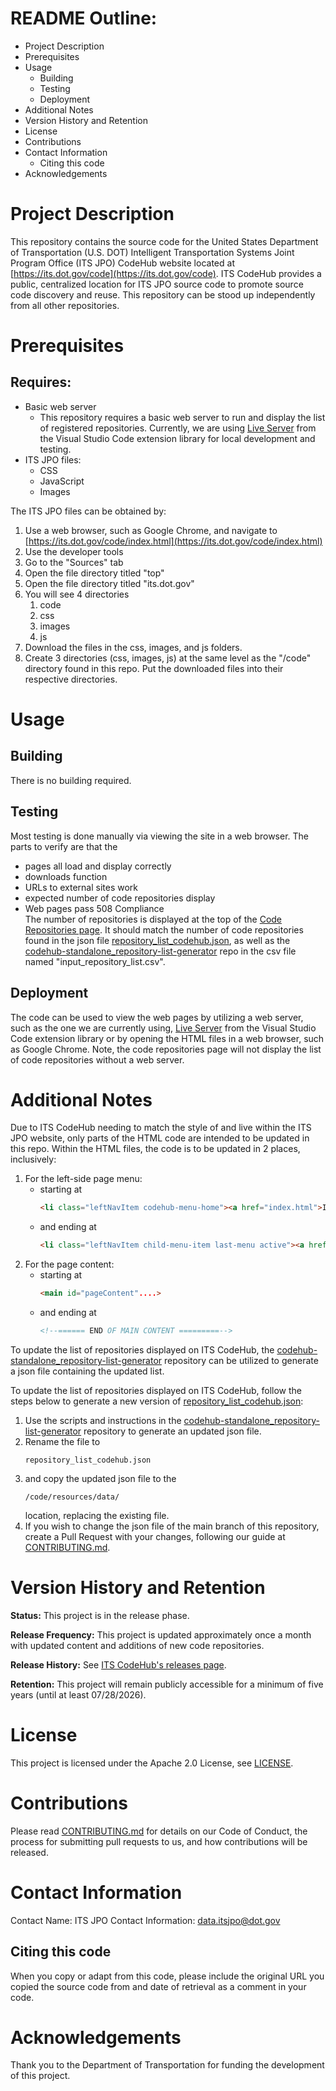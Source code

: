 # README Outline:
* Project Description
* Prerequisites
* Usage
	* Building
	* Testing
	* Deployment
* Additional Notes
* Version History and Retention
* License
* Contributions
* Contact Information
	* Citing this code
* Acknowledgements

# Project Description
This repository contains the source code for the United States Department of Transportation (U.S. DOT)  Intelligent Transportation Systems Joint Program Office (ITS JPO) CodeHub website located at [https://its.dot.gov/code](https://its.dot.gov/code). ITS CodeHub provides a public, centralized location for ITS JPO source code to promote source code discovery and reuse. This repository can be stood up independently from all other repositories. 


# Prerequisites
## Requires:
- Basic web server
  - This repository requires a basic web server to run and display the list of registered repositories. Currently, we are using [Live Server](https://marketplace.visualstudio.com/items?itemName=ritwickdey.LiveServer) from the Visual Studio Code extension library for local development and testing.
- ITS JPO files: 
  - CSS
  - JavaScript
  - Images

The ITS JPO files can be obtained by: 
1. Use a web browser, such as Google Chrome, and navigate to [https://its.dot.gov/code/index.html](https://its.dot.gov/code/index.html)
2. Use the developer tools
3. Go to the "Sources" tab
4.  Open the file directory titled "top"
5.  Open the file directory titled "its.dot.gov"
6.  You will see 4 directories
    1.  code
    2.  css
    3.  images
    4.  js
7. Download the files in the css, images, and js folders.
8. Create 3 directories (css, images, js) at the same level as the "/code" directory found in this repo. Put the downloaded files into their respective directories. 

# Usage
## Building
There is no building required.

## Testing
Most testing is done manually via viewing the site in a web browser. The parts to verify are that the 
- pages all load and display correctly
- downloads function
- URLs to external sites work
- expected number of code repositories display
- Web pages pass 508 Compliance  
The number of repositories is displayed at the top of the [Code Repositories page](https://its.dot.gov/code/code-repositories.html). It should match the number of code repositories found in the json file [repository_list_codehub.json](https://github.com/usdot-jpo-codehub/codehub-standalone/blob/main/code/resources/data/repository_list_codehub.json), as well as the [codehub-standalone_repository-list-generator](codehub-standalone_repository-list-generator) repo in the csv file named "input_repository_list.csv". 

## Deployment
The code can be used to view the web pages by utilizing a web server, such as the one we are currently using, [Live Server](https://marketplace.visualstudio.com/items?itemName=ritwickdey.LiveServer) from the Visual Studio Code extension library or by opening the HTML files in a web browser, such as Google Chrome. Note, the code repositories page will not display the list of code repositories without a web server.


# Additional Notes
Due to ITS CodeHub needing to match the style of and live within the ITS JPO website, only parts of the HTML code are intended to be updated in this repo. Within the HTML files, the code is to be updated in 2 places, inclusively:
1. For the left-side page menu:
   - starting at 
		```html 
		<li class="leftNavItem codehub-menu-home"><a href="index.html">ITS CodeHub</a></li>
		```
   - and ending at 
		```html
		<li class="leftNavItem child-menu-item last-menu active"><a href="additional-resources.html">Additional Resources</a></li> 
		```
2. For the page content:
   - starting at 
		```html 
		<main id="pageContent"....>
		```
	-	and ending at 
		```html
		<!--====== END OF MAIN CONTENT =========-->
		```
To update the list of repositories displayed on ITS CodeHub, the [codehub-standalone_repository-list-generator](codehub-standalone_repository-list-generator) repository can be utilized to generate a json file containing the updated list. 


To update the list of repositories displayed on ITS CodeHub, follow the steps below to generate a new version of [repository_list_codehub.json](https://github.com/usdot-jpo-codehub/codehub-standalone/blob/main/code/resources/data/repository_list_codehub.json):
1. Use the scripts and instructions in the [codehub-standalone_repository-list-generator](codehub-standalone_repository-list-generator) repository to generate an updated json file.
2. Rename the file to 
   ```
   repository_list_codehub.json
   ```
3. and copy the updated json file to the 
   ```
   /code/resources/data/
   ```
   location, replacing the existing file.
4. If you wish to change the json file of the main branch of this repository, create a Pull Request with your changes, following our guide at [CONTRIBUTING.md](https://github.com/usdot-jpo-codehub/codehub-standalone/blob/main/code/CONTRIBUTING.MD).

# Version History and Retention
<!-- *A statement of the status of the source code (prototype, alpha, beta, release, etc.), how often users can expect activity on this repository, and a version/release history in the form of a CHANGELOG file. Additionally, include a retention statement that specifies how long this repository will remain publicly accessible*

Example: -->

**Status:** This project is in the release phase.

**Release Frequency:** This project is updated approximately once a month with updated content and additions of new code repositories. 

**Release History:**
See [ITS CodeHub's releases page](https://github.com/usdot-jpo-codehub/codehub-standalone/releases).

**Retention:** This project will remain publicly accessible for a minimum of five years (until at least 07/28/2026).

# License
This project is licensed under the Apache 2.0 License, see [LICENSE](https://github.com/usdot-jpo-codehub/codehub-standalone/blob/master/LICENSE).

# Contributions
Please read [CONTRIBUTING.md](https://github.com/usdot-jpo-codehub/codehub-standalone/blob/main/code/CONTRIBUTING.MD) for details on our Code of Conduct, the process for submitting pull requests to us, and how contributions will be released.

# Contact Information
Contact Name: ITS JPO
Contact Information: data.itsjpo@dot.gov

## Citing this code
When you copy or adapt from this code, please include the original URL you copied the source code from and date of retrieval as a comment in your code.

# Acknowledgements
Thank you to the Department of Transportation for funding the development of this project.